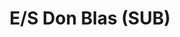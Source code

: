 ---
title: "E/S Don Blas (SUB)"
url: /parroquia-san-antonio-de-los-altos/e-s-don-blas-sub/
shop: Allgemein
---
